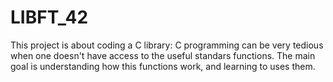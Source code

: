 # LIBFT_42

  This project is about coding a C library:
  C programming can be very tedious when one doesn't have access to the useful standars functions.
  The main goal is understanding how this functions work, and learning to uses them.
